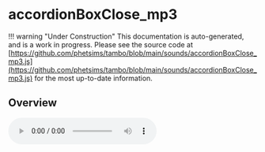 # accordionBoxClose_mp3

!!! warning "Under Construction"
    This documentation is auto-generated, and is a work in progress. Please see the source code at
    [https://github.com/phetsims/tambo/blob/main/sounds/accordionBoxClose_mp3.js](https://github.com/phetsims/tambo/blob/main/sounds/accordionBoxClose_mp3.js) for the most up-to-date information.

## Overview


<audio controls id="doc-audio">
<script type="module">
import { accordionBoxClose_mp3 } from '/lib/scenerystack.esm.min.js';
import { audioBufferToURL } from '/js/audioBufferToURL.js';

accordionBoxClose_mp3.audioBufferProperty.lazyLink( async audioBuffer => {
  document.querySelector( '#doc-audio' ).src = await audioBufferToURL( audioBuffer );
} );
</script>



## Source Code

See the source for [accordionBoxClose_mp3.js](https://github.com/phetsims/tambo/blob/main/sounds/accordionBoxClose_mp3.js) in the [tambo](https://github.com/phetsims/tambo) repository.
